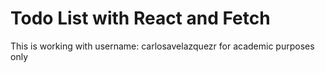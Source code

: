 # Todo List with React and Fetch

This is working with username: carlosavelazquezr for academic purposes only
